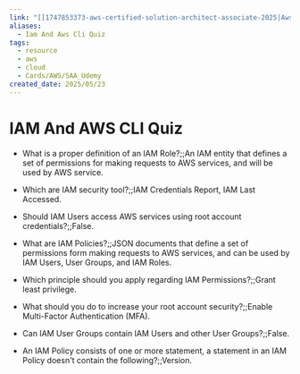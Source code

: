 ```yaml
---
link: "[[1747853373-aws-certified-solution-architect-associate-2025|Aws Certified Solution Architect Associate 2025]]"
aliases:
  - Iam And Aws Cli Quiz
tags:
  - resource
  - aws
  - cloud
  - Cards/AWS/SAA_Udemy
created_date: 2025/05/23
---
```

# IAM And AWS CLI Quiz
- What is a proper definition of an IAM Role?;;An IAM entity that defines a set of permissions for making requests to AWS services, and will be used by AWS service.
<!--SR:!2025-10-27,87,270-->

- Which are IAM security tool?;;IAM Credentials Report, IAM Last Accessed.
<!--SR:!2025-09-11,36,230-->

- Should IAM Users access AWS services using root account credentials?;;False.
<!--SR:!2026-04-28,253,330-->

- What are IAM Policies?;;JSON documents that define a set of permissions form making requests to AWS services, and can be used by IAM Users, User Groups, and IAM Roles.
<!--SR:!2025-11-22,92,250-->

- Which principle should you apply regarding IAM Permissions?;;Grant least privilege.
<!--SR:!2025-08-23,64,310-->

- What should you do to increase your root account security?;;Enable Multi-Factor Authentication (MFA).
<!--SR:!2026-05-03,257,330-->

- Can IAM User Groups contain IAM Users and other User Groups?;;False.
<!--SR:!2025-11-10,105,310-->

- An IAM Policy consists of one or more  statement, a statement in an IAM Policy doesn't contain the following?;;Version.
<!--SR:!2025-10-29,105,310-->
